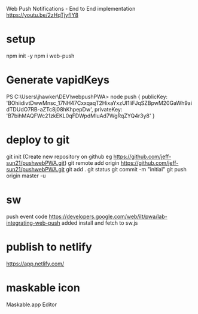 Web Push Notifications - End to End implementation 
https://youtu.be/2zHqTjyfIY8

setup
=====
npm init -y
npm i web-push

Generate vapidKeys
================== 
PS C:\Users\jhawker\DEV\webpushPWA> node push
{
  publicKey: 'BOhiidivtDwwMnsc_17NH47CxxqaqT2HixaYxzUI1liFJqSZBpwM20GaWh9aidTDUdO7RB-aZTc8j08hKhpepDw',
  privateKey: 'B7bihMAQFWc21zkEKL0qFDWpdMIuAd7WgRqZYQ4r3y8'
}

deploy to git
=============
git init
(Create new repository on github eg https://github.com/jeff-sun21/pushwebPWA.git)
git remote add origin https://github.com/jeff-sun21/pushwebPWA.git
git add .
git status
git commit -m "initial"
git push origin master -u

sw
===
push event code
https://developers.google.com/web/ilt/pwa/lab-integrating-web-push
added install and fetch to sw.js

publish to netlify
==================
https://app.netlify.com/

maskable icon
=============
Maskable.app Editor
